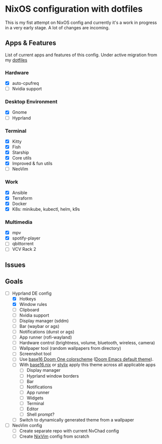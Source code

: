 # NixOS configuration with dotfiles

This is my fist attempt on NixOS config and currently it's a work in progress in a very early stage. A lot of changes are incoming.

## Apps & Features

List of current apps and features of this config.
Under active migration from my [dotfiles](https://github.com/atimofeev/dotfiles)

### Hardware

- [x] auto-cpufreq
- [ ] Nvidia support

### Desktop Environment

- [x] Gnome
- [ ] Hyprland

### Terminal

- [x] Kitty
- [x] Fish
- [x] Starship
- [x] Core utils
- [x] Improved & fun utils
- [ ] NeoVim

### Work

- [x] Ansible
- [x] Terraform
- [x] Docker
- [x] K8s: minikube, kubectl, helm, k9s

### Multimedia

- [x] mpv
- [x] spotify-player
- [ ] qbittorrent
- [ ] VCV Rack 2

## Issues

## Goals

- [ ] Hyprland DE config
  - [x] Hotkeys
  - [x] Window rules
  - [ ] Clipboard
  - [ ] Nvidia support
  - [ ] Display manager (sddm)
  - [ ] Bar (waybar or ags)
  - [ ] Notifications (dunst or ags)
  - [ ] App runner (rofi-wayland)
  - [ ] Hardware control (brightness, volume, bluetooth, wireless, camera)
  - [ ] Wallpaper tool (random wallpapers from directory)
  - [ ] Screenshot tool
  - [ ] Use [base16 Doom One colorscheme](https://github.com/MArpogaus/base16-doom/) ([Doom Emacs default theme](https://github.com/doomemacs/themes/blob/master/themes/doom-one-theme.el)).
  - [ ] With [base16.nix](https://github.com/SenchoPens/base16.nix) or [stylix](https://github.com/danth/stylix) apply this theme across all applicable apps
    - [ ] Display manager
    - [ ] Hyprland window borders
    - [ ] Bar
    - [ ] Notifications
    - [ ] App runner
    - [ ] Widgets
    - [ ] Terminal
    - [ ] Editor
    - [ ] Shell prompt?
  - [ ] Switch to dynamically generated theme from a wallpaper
- [ ] NeoVim config
  - [ ] Create separate repo with current NvChad config
  - [ ] Create [NixVim](https://github.com/nix-community/nixvim) config from scratch
